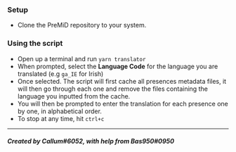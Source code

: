 ### Setup
* Clone the PreMiD repository to your system.
### Using the script
* Open up a terminal and run `yarn translator`
* When prompted, select the **Language Code** for the language you are translated (e.g `ga_IE` for Irish)
* Once selected. The script will first cache all presences metadata files, it will then go through each one and remove the files containing the language you inputted from the cache.
* You will then be prompted to enter the translation for each presence one by one, in alphabetical order.
* To stop at any time, hit `ctrl+c`
---
##### Created by Callum#6052, with help from Bas950#0950
